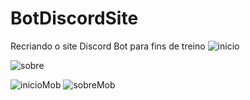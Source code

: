 # BotDiscordSite
Recriando o site Discord Bot para fins de treino
![inicio](https://user-images.githubusercontent.com/79806533/211165485-fed2ee7e-5853-4307-ab1c-1f1bb2f697d1.png)

![sobre](https://user-images.githubusercontent.com/79806533/211165489-58407ac7-4f56-4c5b-a9f8-bdf51ef7005f.png)

![inicioMob](https://user-images.githubusercontent.com/79806533/211165487-5ca7cd73-7ec5-4944-98f6-a4d9c44a33de.png)
![sobreMob](https://user-images.githubusercontent.com/79806533/211165490-08e86ce0-1457-4958-8002-eeab6d321726.png)
